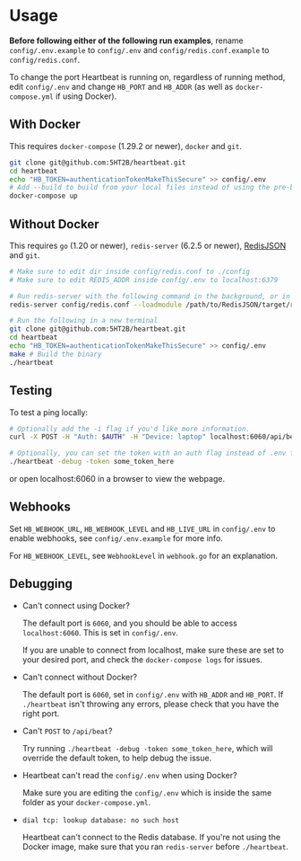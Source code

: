 # Usage

**Before following either of the following run examples**, rename `config/.env.example` to `config/.env` and
`config/redis.conf.example` to `config/redis.conf`.

To change the port Heartbeat is running on, regardless of running method, edit `config/.env` and change `HB_PORT` and `HB_ADDR`
(as well as `docker-compose.yml` if using Docker).

## With Docker

This requires `docker-compose` (1.29.2 or newer), `docker` and `git`.

```bash
git clone git@github.com:5HT2B/heartbeat.git
cd heartbeat
echo "HB_TOKEN=authenticationTokenMakeThisSecure" >> config/.env
# Add --build to build from your local files instead of using the pre-built image 
docker-compose up
```

## Without Docker

This requires `go` (1.20 or newer), `redis-server` (6.2.5 or newer), [RedisJSON](https://github.com/RedisJSON/RedisJSON) and `git`.

```bash
# Make sure to edit dir inside config/redis.conf to ./config
# Make sure to edit REDIS_ADDR inside config/.env to localhost:6379

# Run redis-server with the following command in the background, or in another window
redis-server config/redis.conf --loadmodule /path/to/RedisJSON/target/release/librejson.so

# Run the following in a new terminal
git clone git@github.com:5HT2B/heartbeat.git
cd heartbeat
echo "HB_TOKEN=authenticationTokenMakeThisSecure" >> config/.env
make # Build the binary
./heartbeat
```

## Testing

To test a ping locally:

```bash
# Optionally add the -i flag if you'd like more information.
curl -X POST -H "Auth: $AUTH" -H "Device: laptop" localhost:6060/api/beat

# Optionally, you can set the token with an auth flag instead of .env for debugging
./heartbeat -debug -token some_token_here
```

or open localhost:6060 in a browser to view the webpage.

## Webhooks

Set `HB_WEBHOOK_URL`, `HB_WEBHOOK_LEVEL` and `HB_LIVE_URL` in `config/.env` to enable webhooks, see `config/.env.example` for more info.

For `HB_WEBHOOK_LEVEL`, see `WebhookLevel` in `webhook.go` for an explanation.

## Debugging

- Can't connect using Docker?

  The default port is `6060`, and you should be able to access `localhost:6060`. This is set in `config/.env`.

  If you are unable to connect from localhost, make sure these are set to your desired port, and check the `docker-compose logs` for issues.

- Can't connect without Docker?

  The default port is `6060`, set in `config/.env` with `HB_ADDR` and `HB_PORT`. If `./heartbeat` isn't throwing any errors, please check
  that you have the right port.

- Can't `POST` to `/api/beat`?

  Try running `./heartbeat -debug -token some_token_here`, which will override the default token, to help debug the issue.

- Heartbeat can't read the `config/.env` when using Docker?

  Make sure you are editing the `config/.env` which is inside the same folder as your `docker-compose.yml`.

- `dial tcp: lookup database: no such host`

  Heartbeat can't connect to the Redis database. If you're not using the Docker image, make sure that you ran `redis-server`
  before `./heartbeat`.
